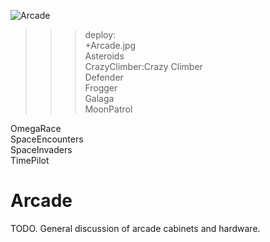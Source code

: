 ![Arcade](Arcade.jpg)

>>> deploy:<br>
>>>    +Arcade.jpg<br>
>>>    Asteroids<br>
>>>    CrazyClimber:Crazy Climber<br>
>>>    Defender<br>
>>>    Frogger<br>
>>>    Galaga<br>
>>>    MoonPatrol<br>

OmegaRace<br>
SpaceEncounters<br>
SpaceInvaders<br>
TimePilot<br>

# Arcade

TODO. General discussion of arcade cabinets and hardware.